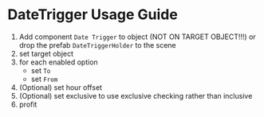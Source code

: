 # DateTrigger Usage Guide

1. Add component `Date Trigger` to object (NOT ON TARGET OBJECT!!!) or drop the prefab `DateTriggerHolder` to the scene
2. set target object
3. for each enabled option
    - set `To`
    - set `From`
4. (Optional) set hour offset
5. (Optional) set exclusive to use exclusive checking rather than inclusive
4. profit